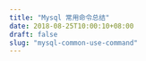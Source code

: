 ```yaml
---
title: "Mysql 常用命令总结"
date: 2018-08-25T10:00:10+08:00
draft: false
slug: "mysql-common-use-command"
---
```

